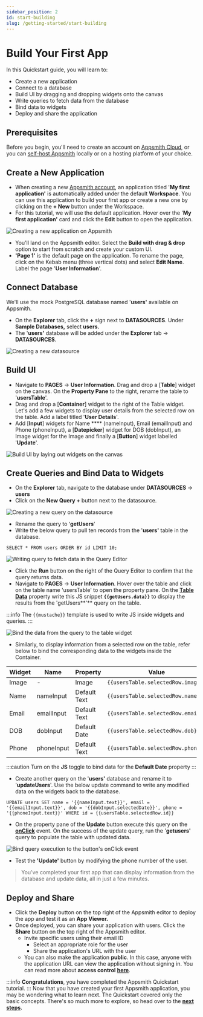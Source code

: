 ```yaml
---
sidebar_position: 2
id: start-building
slug: /getting-started/start-building
---
```

# Build Your First App

In this Quickstart guide, you will learn to:

* Create a new application
* Connect to a database
* Build UI by dragging and dropping widgets onto the canvas
* Write queries to fetch data from the database
* Bind data to widgets
* Deploy and share the application

## Prerequisites

Before you begin, you'll need to create an account on [Appsmith Cloud](https://app.appsmith.com/), or you can [self-host Appsmith](setup/) locally or on a hosting platform of your choice.

## **Create a New Application**

* When creating a new [Appsmith account](https://app.appsmith.com/), an application titled '**My first application'** is automatically added under the default **Workspace**. You can use this application to build your first app or create a new one by clicking on the **+ New** button under the Workspace.
* For this tutorial, we will use the default application. Hover over the '**My first application'** card and click the **Edit** button to open the application.

![Creating a new application on Appsmith](/img/Screenshot_2022-07-21_at_11.49.02_AM.png)

* You'll land on the Appsmith editor. Select the **Build with drag & drop** option to start from scratch and create your custom UI.
* **'Page 1'** is the default page on the application. To rename the page, click on the Kebab menu (three vertical dots) and select **Edit Name**. Label the page '**User Information**'.

## **Connect Database**

We'll use the mock PostgreSQL database named '**users'** available on Appsmith.

* On the **Explorer** tab, click the **+** sign next to **DATASOURCES**. Under **Sample Databases,** select **users.**
* The '**users'** database will be added under the **Explorer** tab -> **DATASOURCES**.

![Creating a new datasource](/img/Add_Datasource.png)

## **Build UI**

* Navigate to **PAGES** → **User Information**. Drag and drop a [**Table**] widget on the canvas. On the **Property Pane** to the right, rename the table to '**usersTable**'.
* Drag and drop a [**Container**] widget to the right of the Table widget. Let's add a few widgets to display user details from the selected row on the table. Add a label titled '**User Details**'.
* Add [**Input**] widgets for Name **** (nameInput), Email (emailInput) and Phone (phoneInput), a [**Datepicker**] widget for DOB (dobInput), an Image widget for the Image and finally a [**Button**] widget labelled '**Update**'.

![Build UI by laying out widgets on the canvas](/img/Screenshot_2022-06-28_at_10.50.31_PM.png)

## **Create Queries and Bind Data to Widgets**

* On the **Explorer** tab, navigate to the database under **DATASOURCES** → **users**
* Click on the **New Query +** button next to the datasource.

![Creating a new query on the datasource](/img/New_Query_(1).png)

* Rename the query to ‘**getUsers**’
* Write the below query to pull ten records from the '**users'** table in the database.

```
SELECT * FROM users ORDER BY id LIMIT 10;
```

![Writing query to fetch data in the Query Editor](/img/Screenshot_2022-07-12_at_22.38.19.png)

* Click the **Run** button on the right of the Query Editor to confirm that the query returns data.
* Navigate to **PAGES** → **User Information**. Hover over the table and click on the table name 'usersTable' to open the property pane. On the [**Table Data**](../reference/widgets/table/#table-data) property write this JS snippet **`{{getUsers.data}}`** to display the results from the 'getUsers**'** query on the table.

:::info
The `{{mustache}}` template is used to write JS inside widgets and queries.
:::

![Bind the data from the query to the table widget](/img/Screenshot_2022-07-12_at_22.40.59.png)

* Similarly, to display information from a selected row on the table, refer below to bind the corresponding data to the widgets inside the Container.

| Widget | Name       | Property                                          | Value                              |
| ------ | ---------- | ------------------------------------------------- | ---------------------------------- |
| Image  | -          | Image                                             | ```{{usersTable.selectedRow.image}}``` |
| Name   | nameInput  | Default Text                                      | ```{{usersTable.selectedRow.name}}```  |
| Email  | emailInput | Default Text                                      | ```{{usersTable.selectedRow.email}}``` |
| DOB    | dobInput   | Default Date                                      | ```{{usersTable.selectedRow.dob}}``` |
| Phone  | phoneInput | Default Text                                      | ```{{usersTable.selectedRow.phone}}``` |

:::caution
Turn on the **JS** toggle to bind data for the **Default Date** property
:::

* Create another query on the '**users'** database and rename it to '**updateUsers**'. Use the below update command to write any modified data on the widgets back to the database.

```
UPDATE users SET name = '{{nameInput.text}}', email = '{{emailInput.text}}', dob = '{{dobInput.selectedDate}}', phone = '{{phoneInput.text}}' WHERE id = {{usersTable.selectedRow.id}} 
```

* On the property pane of the **Update** button execute this query on the [**onClick**](../reference/widgets/button/#events) event. On the success of the update query, run the '**getusers'** query to populate the table with updated data.

![Bind query execution to the button's  onClick event ](/img/Screenshot_2022-06-28_at_11.36.28_PM.png)

* Test the **'Update'** button by modifying the phone number of the user.

> You’ve completed your first app that can display information from the database and update data, all in just a few minutes.

## Deploy and Share

* Click the **Deploy** button on the top right of the Appsmith editor to deploy the app and test it as an **App Viewer.**
* Once deployed, you can share your application with users. Click the **Share** button on the top right of the Appsmith editor.
  * Invite specific users using their email ID
    * Select an appropriate role for the user
    * Share the application's URL with the user
  * You can also make the application **public**. In this case, anyone with the application URL can view the application without signing in. You can read more about **access control** [**here**](../advanced-concepts/access-control.md).

:::info
**Congratulations**, you have completed the Appsmith Quickstart tutorial.
:::
Now that you have created your first Appsmith application, you may be wondering what to learn next. The Quickstart covered only the basic concepts. There's so much more to explore, so head over to the [**next steps**](../#advanced-users).

